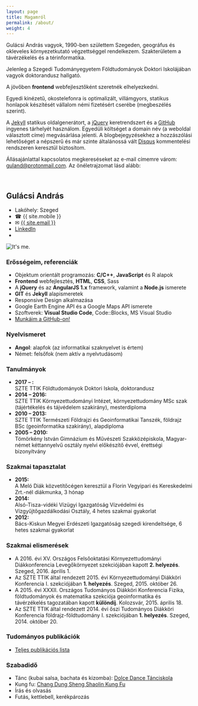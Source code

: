 ```yaml
---
layout: page
title: Magamról
permalink: /about/
weight: 4
---
```


Gulácsi András vagyok, 1990-ben születtem Szegeden, geográfus és okleveles környezetkutató végzettséggel rendelkezem. Szakterületem a távérzékelés és a térinformatika.

Jelenleg a Szegedi Tudományegyetem Földtudományok Doktori Iskolájában vagyok doktorandusz hallgató.

A jövőben **frontend** webfejlesztőként szeretnék elhelyezkedni.

Egyedi kinézetű, okostelefonra is optimalizált, villámgyors, statikus honlapok készítését vállalom némi fizetésért cserébe (megbeszélés szerint).

A [Jekyll](https://jekyllrb.com/) statikus oldalgenerátort, a [jQuery](https://jquery.com/) keretrendszert és a [GitHub](https://github.com/) ingyenes tárhelyét használom. Egyedüli költséget a domain név (a weboldal választott címe) megvásárlása jelenti. A blogbejegyzésekhez a hozzászólási lehetőséget a népszerű és már szinte általánossá vált [Disqus](https://disqus.com/) kommentelési rendszeren keresztül biztosítom.


Állásajánlattal kapcsolatos megkereséseket az e-mail címemre várom: [guland@protonmail.com](mailto:guland@protonmail.com). Az önéletrajzomat lásd alább:


<br/>

## Gulácsi András

<div class="table-columns">
    <ul>
        <li>Lakóhely: Szeged</li>
        <li>&#9742; {{ site.mobile }}</li>
        <li>&#9993; <a title="Az e-mail címem" href="mailto:{{ site.email }}">{{ site.email }}</a></li>
        <li><a href="www.linkedin.com/in/andrás-gulácsi-194784113">LinkedIn</a></li>
        <li id="age"></li>
    </ul>
    <span>
    <img class="profile-picture" src="{{ site.url}}/assets/basic/me-min.jpg" alt="It's me."/></span>
</div>

<script type="text/javascript">
/*global document */
/* Calculate my age. */
function getAge(year, month, day, id) {
    "use strict";
    var now = new Date();
    var then = new Date(year, month, day);
    var nowYear = now.getFullYear();
    var age = nowYear - then.getFullYear() - 1;
    var nowMonth = now.getMonth();
    var nowDay = now.getDate();
    if (nowMonth >= month && nowDay >= day) {
        age += 1;
        document.getElementById(id).innerHTML = "Életkor: " + age;
    } else {
        document.getElementById(id).innerHTML = "Életkor: " + age;
    }
    return;
}
</script>
<script>window.onload = getAge(1990, 8, 2,"age");</script>

### Erősségeim, referenciák
<ul class="lista">
	<li>Objektum orientált programozás: <strong>C/C++</strong>, <strong>JavaScript</strong> és R alapok</li>
    <li><strong>Frontend</strong> webfejlesztés, <strong>HTML</strong>, <strong>CSS</strong>, Sass</li>
    <li>A <strong>jQuery</strong> és az <strong>AngularJS 1.x</strong> framework, valamint a <strong>Node.js</strong> ismerete</li>
    <li><strong>GIT</strong> és <strong>Jekyll</strong> alapismeretek</li>
    <li>Responsive Design alkalmazása</li>
    <li>Google Earth Engine API és a Google Maps API ismerete</li>
    <li>Szoftverek: <strong>Visual Studio Code</strong>, Code::Blocks, MS Visual Studio </li>
	<li><a href="https://github.com/SalsaBoy990" target="_blank">Munkáim a GitHub-on!</a></li>
</ul>

### Nyelvismeret
<ul class="lista">
    <li><strong>Angol</strong>: alapfok (az informatikai szaknyelvet is értem)</li>
	<li>Német: felsőfok (nem aktív a nyelvtudásom) </li>
</ul>

### Tanulmányok
<ul class="lista">
	<li><strong>2017 – :</strong><br />SZTE TTIK Földtudományok Doktori Iskola, doktorandusz</li>
	<li><strong>2014 – 2016:</strong><br />SZTE TTIK Környezettudományi Intézet, környezettudomány MSc szak (tájértékelés és tájvédelem szakirány), mesterdiploma</li>
	<li><strong>2010 – 2013:</strong><br />SZTE TTIK Természeti Földrajzi és Geoinformatikai Tanszék, földrajz BSc (geoinformatika szakirány), alapdiploma</li>
	<li><strong>2005 – 2010:</strong><br />Tömörkény István Gimnázium és Művészeti Szakközépiskola, Magyar-német kéttannyelvű osztály nyelvi előkészítő évvel, érettségi bizonyítvány</li>
</ul>

### Szakmai tapasztalat
<ul class="lista">
	<li><strong>2015:</strong><br />A Meló Diák közvetítőcégen keresztül a Florin Vegyipari és Kereskedelmi Zrt.-nél diákmunka, 3 hónap</li>
	<li><strong>2014:</strong><br />Alsó-Tisza-vidéki Vízügyi Igazgatóság Vízvédelmi és Vízgyűjtőgazdálkodási Osztály, 4 hetes szakmai gyakorlat</li>
	<li><strong>2012:</strong><br />Bács-Kiskun Megyei Erdészeti Igazgatóság szegedi kirendeltsége, 6 hetes szakmai gyakorlat</li>
</ul>

### Szakmai elismerések
<ul class="lista">
	<li>A 2016. évi XV. Országos Felsőoktatási Környezettudományi Diákkonferencia Levegőkörnyezet szekciójában kapott <strong>2. helyezés</strong>. Szeged, 2016. április 1.</li>
	<li>Az SZTE TTIK által rendezett 2015. évi Környezettudományi Diákköri Konferencia I. szekciójában <strong>1. helyezés</strong>. Szeged, 2015. október 26.</li>
	<li>A 2015. évi XXXII. Országos Tudományos Diákköri Konferencia Fizika, földtudományok és matematika szekciója geoinformatika és távérzékelés tagozatában kapott <strong>különdíj</strong>. Kolozsvár, 2015. április 18.</li>
	<li>Az SZTE TTIK által rendezett 2014. évi őszi Tudományos Diákköri Konferencia földrajz-földtudomány I. szekciójában <strong>1. helyezés</strong>. Szeged, 2014. október 20.</li>
</ul>

### Tudományos publikációk
<ul class="lista">
	<li><a href="https://vm.mtmt.hu//search/slist.php?nwi=1&inited=1&ty_on=1&url_on=1&cite_type=2&orderby=3D1a&location=mtmt&stn=1&AuthorID=10059234" target="_blank">Teljes publikációs lista</a></li>
</ul>

### Szabadidő
<ul class="lista">
	<li>Tánc (kubai salsa, bachata és kizomba): <a title="A Dolce Dance Tánciskola facebook oldala" href="https://www.facebook.com/dolce.dance.salsa.tanciskola/?fref=ts" target="_blank">Dolce Dance Tánciskola</a></li>
	<li>Kung fu: <a title="A kung fu iskola facebook oldala" href="https://www.facebook.com/Szegedi-Shaolin-Kung-Fu-Iskola-122359341211967/?fref=ts" target="_blank">Chang Dung Sheng Shaolin Kung Fu</a></li>
	<li>Írás és olvasás</li>
	<li>Futás, kettlebell, kerékpározás</li>		
</ul>
